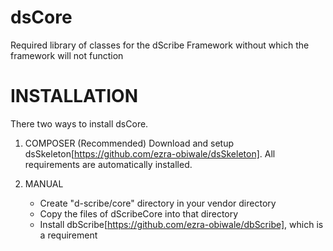 dsCore
===========

Required library of classes for the dScribe Framework without which the framework will not function

INSTALLATION
======

There two ways to install dsCore.

1. COMPOSER (Recommended)
   Download and setup dsSkeleton[https://github.com/ezra-obiwale/dsSkeleton]. All requirements are automatically installed.
   
2. MANUAL
   - Create "d-scribe/core" directory in your vendor directory
   - Copy the files of dScribeCore into that directory
   - Install dbScribe[https://github.com/ezra-obiwale/dbScribe], which is a requirement
